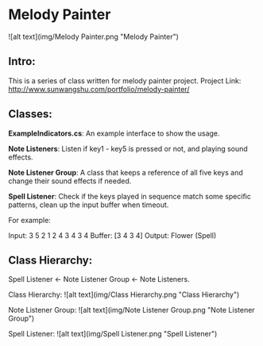 # Melody Painter
![alt text](img/Melody Painter.png "Melody Painter")

## Intro:
This is a series of class written for melody painter project.
Project Link: http://www.sunwangshu.com/portfolio/melody-painter/

## Classes:
**ExampleIndicators.cs**: An example interface to show the usage.

**Note Listeners**: Listen if key1 - key5 is pressed or not, and playing sound effects.

**Note Listener Group**: A class that keeps a reference of all five keys and change their sound effects if needed.

**Spell Listener**: Check if the keys played in sequence match some specific patterns, clean up the input buffer when timeout.

For example:

Input: 3 5 2 1 2 4 3 4 3 4
Buffer: [3 4 3 4]
Output: Flower (Spell)


## Class Hierarchy:
Spell Listener <- Note Listener Group <- Note Listeners.


Class Hierarchy:
![alt text](img/Class Hierarchy.png "Class Hierarchy")

Note Listener Group:
![alt text](img/Note Listener Group.png "Note Listener Group")

Spell Listener:
![alt text](img/Spell Listener.png "Spell Listener")
